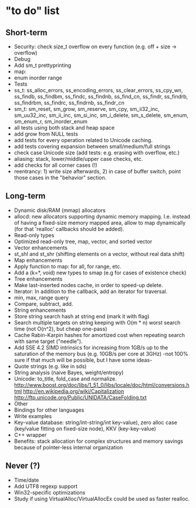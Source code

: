 "to do" list
===

Short-term
---

* Security: check size\_t overflow on every function (e.g. off + size -> overflow)
* Debug
 * Add sm_t prettyprinting
* map:
 * enum inorder range
* Tests
 * ss_t: ss_alloc_errors, ss_encoding_errors, ss_clear_errors, ss_cpy_wn, ss_findb, ss_findbm, ss_findc, ss_findnb, ss_find_cn, ss_findr, ss_findrb, ss_findrbm, ss_findrc, ss_findrnb, ss_findr_cn
 * sm_t: sm_reset, sm_grow, sm_reserve, sm_cpy, sm_ii32_inc, sm_uu32_inc, sm_ii_inc, sm_si_inc, sm_i_delete, sm_s_delete, sm_enum, sm_enum_r, sm_inorder_enum
 * all tests using both stack and heap space
 * add grow from NULL tests
 * add tests for every operation related to Unicode caching.
 * add tests covering expansion between small/medium/full strings
 * check case Unicode size (add tests: e.g. erasing with overflow, etc.)
 * aliasing: stack, lower/middle/upper case checks, etc.
 * add checks for all corner cases (!)
 * reentrancy: 1) write size afterwards, 2) in case of buffer switch, point those cases in the "behavior" section.

Long-term
---

* Dynamic disk/RAM (mmap) allocators
 * allocd: new allocators supporting dynamic memory mapping. I.e. instead of having a fixed-size memory mapped area, allow to map dynamically (for that 'realloc' callbacks should be added).
* Read-only types
 * Optimized read-only tree, map, vector, and sorted vector
* Vector enhancements
 * st\_shl and st\_shr (shifting elements on a vector, without real data shift)
* Map enhancements
 * Apply function to map: for all, for range, etc.
 * Add a (k=\*, void) new types to smap (e.g for cases of existence check)
* Tree enhancements
 * Make last-inserted nodes cache, in order to speed-up delete.
 * Iterator: In addition to the callback, add an iterator for traversal.
 * min, max, range query
 * Compare, subtract, add.
* String enhancements
 * Store string search hash at string end (mark it with flag)
 * Search multiple targets on string keeping with O(m * n) worst search time (not O(n^2), but cheap one-pass)
 * Cache Rabin-Karpin hashes for amortized cost when repeating search with same target ("needle").
 * Add SSE 4.2 SIMD intrinsics for increasing from 1GB/s up to the saturation of the memory bus (e.g. 10GB/s per core at 3GHz) \-not 100% sure if that much will be possible, but I have some ideas\-
 * Quote strings (e.g. like in sds)
 * String analysis (naive Bayes, weight/entropy)
 * Unicode: to_title, fold_case and normalize. http://www.boost.org/doc/libs/1_51_0/libs/locale/doc/html/conversions.html http://en.wikipedia.org/wiki/Capitalization http://ftp.unicode.org/Public/UNIDATA/CaseFolding.txt
* Other
 * Bindings for other languages
* Write examples
 * Key-value database: string/int-string/int key-value), zero alloc case (key/value fitting on fixed-size node), KKV (key-key-value)
* C++ wrapper
 * Benefits: stack allocation for complex structures and memory savings because of pointer-less internal organization

Never (?)
---

* Time/date
* Add UTF8 regexp support
* Win32-specific optimizations
 * Study if using VirtualAlloc/VirtualAllocEx could be used as faster realloc.

